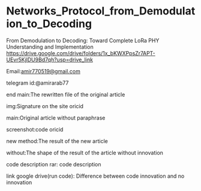 # Networks_Protocol_from_Demodulation_to_Decoding
From Demodulation to Decoding: Toward Complete LoRa PHY Understanding and Implementation
https://drive.google.com/drive/folders/1x_bKWXPpsZr7APT-UEvr5KjlDU9Bd7qh?usp=drive_link

Email:amir770519@gmail.com

telegram id:@amirarab77

end main:The rewritten file of the original article

img:Signature on the site oricid

main:Original article without paraphrase

screenshot:code oricid

new method:The result of the new article

without:The shape of the result of the article without innovation

code description rar: code description

link google drive(run code): Difference between code innovation and no innovation
